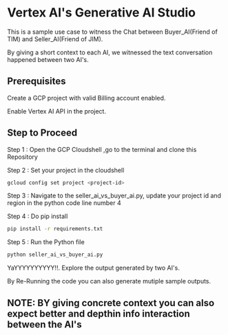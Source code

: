 # Vertex AI's Generative AI Studio

This is a sample use case to witness the Chat between Buyer\_AI(Friend of TIM) and Seller\_AI(Friend of JIM).

By giving a short context to each AI, we witnessed the text conversation happened between two AI's.

## Prerequisites

Create a GCP project with valid Billing account enabled.

Enable Vertex AI API in the project.

## Step to Proceed

Step 1 : Open the GCP Cloudshell ,go to the terminal and clone this Repository  

Step 2 : Set your project in the cloudshell

```BASH
gcloud config set project <project-id>
```

Step 3 : Navigate to the seller\_ai\_vs\_buyer\_ai.py, update your project id and region in the python code line number 4

Step 4 : Do pip install

```BASH
pip install -r requirements.txt
```

Step 5 : Run the Python file

```BASH
python seller_ai_vs_buyer_ai.py
```

YaYYYYYYYYYY!!. Explore the output generated by two AI's.

By Re-Running the code you can also generate mutiple sample outputs.

## NOTE:  BY giving concrete context you can also expect better and depthin info interaction between the AI's 


